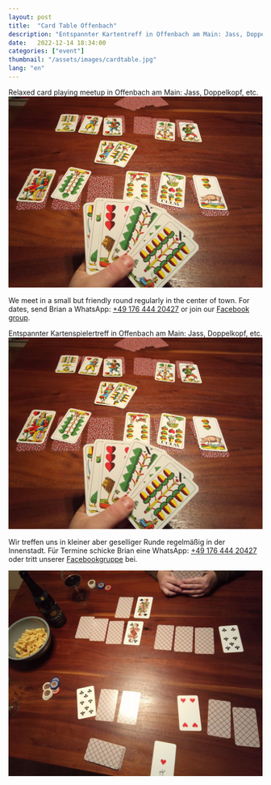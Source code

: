 ```yaml
---
layout: post
title:  "Card Table Offenbach"
description: "Entspannter Kartentreff in Offenbach am Main: Jass, Doppelkopf, etc."
date:   2022-12-14 18:34:00
categories: ["event"]
thumbnail: "/assets/images/cardtable.jpg"
lang: "en"
---
```

Relaxed card playing meetup in Offenbach am Main: Jass, Doppelkopf, etc.  
![constancejass](/assets/images/constancejass.jpg)   

We meet in a small but friendly round regularly in the center of town. For dates, send Brian a WhatsApp: [+49 176 444 20427](tel:+4917644420427) or join our [Facebook group](https://www.facebook.com/groups/cardtableoffenbach).

Entspannter Kartenspielertreff in Offenbach am Main: Jass, Doppelkopf, etc.  
![constancejass](/assets/images/constancejass.jpg)   

Wir treffen uns in kleiner aber geselliger Runde regelmäßig in der Innenstadt. Für Termine schicke Brian eine WhatsApp: [+49 176 444 20427](tel:+4917644420427) oder tritt unserer [Facebookgruppe](https://www.facebook.com/groups/cardtableoffenbach) bei.

![](/assets/images/dummytarot.jpg)  


